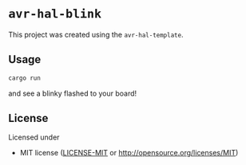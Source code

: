 `avr-hal-blink`
==================
This project was created using the `avr-hal-template`.

[`avr-hal-template`]: https://github.com/Rahix/avr-hal-template

## Usage

```bash
cargo run
```

and see a blinky flashed to your board!

## License
Licensed under

 - MIT license
   ([LICENSE-MIT](LICENSE-MIT) or <http://opensource.org/licenses/MIT>)
